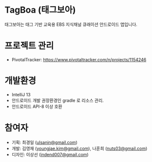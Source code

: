TagBoa (태그보아)
==============

태그보아는 태그 기반 교육용 EBS 지식채널 큐래이션 안드로이드 앱입니다.

# 프로젝트 관리
 - PivotalTracker: https://www.pivotaltracker.com/n/projects/1154246

# 개발환경
 - IntelliJ 13
 - 안드로이드 개발 권장환경인 gradle 로 리소스 관리.
 - 안드로이드 API-8 이상 호환

# 참여자
 - 기획: 최경일 (ulsanin@gmail.com)
 - 개발: 김영재 (youngjae.kim@gmail.com), 나훈희 (nuts03@gmail.com)
 - 디자인: 이상선 (indend007@gmail.com)
 
